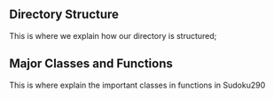## Directory Structure

This is where we explain how our directory is structured; 

## Major Classes and Functions

This is where explain the important classes in functions in Sudoku290


